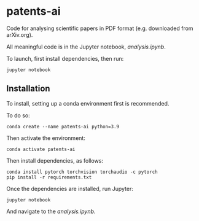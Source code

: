 # patents-ai

Code for analysing scientific papers in PDF format (e.g. downloaded from arXiv.org).

All meaningful code is in the Jupyter notebook, *analysis.ipynb*. 

To launch, first install dependencies, then run:

    jupyter notebook



## Installation

To install, setting up a conda environment first is recommended. 

To do so:

    conda create --name patents-ai python=3.9
    
Then activate the environment:

    conda activate patents-ai

Then install dependencies, as follows:

    conda install pytorch torchvision torchaudio -c pytorch
    pip install -r requirements.txt

Once the dependencies are installed, run Jupyter:

    jupyter notebook

And navigate to the *analysis.ipynb*.

